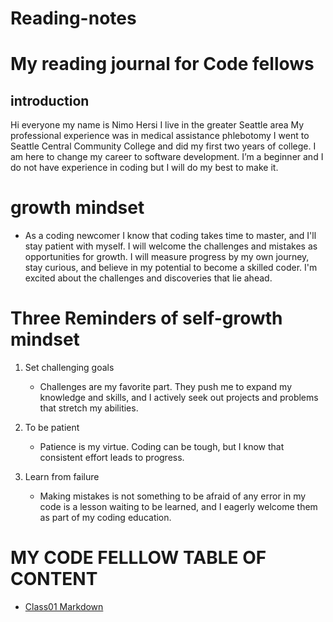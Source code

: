 # Reading-notes

# My reading journal for Code fellows
## introduction

Hi everyone my name is Nimo Hersi I live in the greater Seattle area My professional experience was in medical assistance phlebotomy I went to Seattle Central Community College and did my first two years of college. I am here to change my career to software development. I’m a beginner and I do not have experience in coding but I will do my best to make it.

# growth mindset

* As a coding newcomer I know that coding takes time to master, and I'll stay patient with myself. I will welcome the challenges and mistakes as opportunities for growth. I will measure progress by my own journey, stay curious, and believe in my potential to become a skilled coder. I'm excited about the challenges and discoveries that lie ahead.

 # Three Reminders of self-growth mindset

1. Set challenging goals
   
     * Challenges are my favorite part. They push me to expand my knowledge and skills, and I actively seek out projects and problems that stretch my abilities. 
  
2. To be patient
 
     * Patience is my virtue. Coding can be tough, but I know that consistent effort leads to progress. 

 3. Learn from failure
  
     * Making mistakes is not something to be afraid of any error in my code is a lesson waiting to be learned, and I eagerly welcome them as part of my coding education.

   
   

# MY CODE FELLLOW TABLE OF CONTENT  

- [Class01 Markdown](https://nimo-88.github.io/Markdown/)

